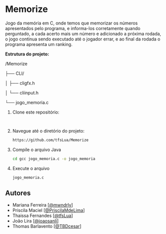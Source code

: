 
# Memorize
Jogo da memória em C, onde temos que memorizar os números apresentados pelo programa, e informa-los corretamente quando perguntado, a cada acerto mais um número e adicionado a próxima rodada, o jogo continua sendo executado até o jogador errar, e ao final da rodada o programa apresenta um ranking.

**Estrutura do projeto:**

/Memorize

├── CLI/

│   ├── cligfx.h

│   └── cliinput.h

└── jogo_memoria.c



1. Clone este repositório:
   ```sh
     
   ```
2. Navegue até o diretório do projeto:
   ```sh
   https://github.com/tfsLua/Memorize
   ```
3. Compile o arquivo Java
   ```sh
   cd gcc jogo_memoria.c -o jogo_memoria
   ```
4. Execute o arquivo
   ```sh 
   jogo_memoria.c
   ```



## Autores
- Mariana Ferreira [[@mwndrly](https://github.com/mwndrly)]
- Priscila Maciel [[@PriscilaMdeLima](https://github.com/PriscilaMdeLima)]
- Thaissa Fernandes [[@tfsLua](https://github.com/tfsLua)]
- João Lira [[@joaosanli](https://github.com/joaosanli)]
- Thomas Barlavento [[@TBDcesar](https://github.com/TBDcesar)]
